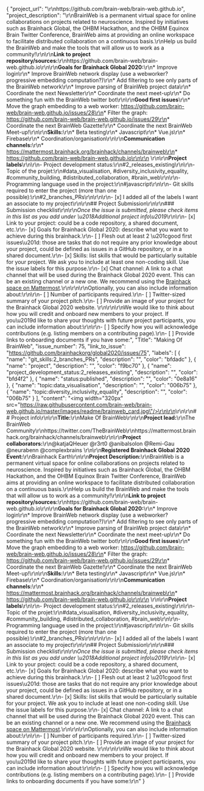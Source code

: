 {
  "project_url": "\r\nhttps://github.com/brain-web/brain-web.github.io",
  "project_description": "\r\nBrainWeb is a permanent virtual space for online collaborations on projects related to neuroscience. Inspired by initiatives such as Brainhack Global, the OHBM Hackathon, and the OHBM Equinox Brain Twitter Conference, BrainWeb aims at providing an online workspace to facilitate distributed collaboration on a continuous basis.\r\nHelp us build the BrainWeb and make the tools that will allow us to work as a community!\r\n\r\n**Link to project repository/sources:**\r\nhttps://github.com/brain-web/brain-web.github.io\r\n\r\n**Goals for Brainhack Global 2020:**\r\n* Improve login\r\n* Improve BrainWeb network display (use a webworker? progressive embedding computation?)\r\n* Add filtering to see only parts of the BrainWeb network\r\n* Improve parsing of BrainWeb project data\r\n* Coordinate the next Newsletter\r\n* Coordinate the next meet-up\r\n* Do something fun with the BrainWeb twitter bot\r\n\r\n**Good first issues**\r\n* Move the graph embedding to a web worker: https://github.com/brain-web/brain-web.github.io/issues/28\r\n* Filter the graph: https://github.com/brain-web/brain-web.github.io/issues/29\r\n* Coordinate the next BrainWeb Gazette!\r\n* Coordinate the next BrainWeb Meet-up!\r\n\r\n**Skills:**\r\n* Beta testing\r\n* Javascript\r\n* Vue.js\r\n* Firebase\r\n* Coordination/organisation\r\n\r\n**Communication channels:**\r\n* https://mattermost.brainhack.org/brainhack/channels/brainweb\r\n* https://github.com/brain-web/brain-web.github.io\r\n\r\n<!-- [ ] Video channel: Please write here the communication channel (Zoom, Jitsi, Twitch, or any other platform) you will be using to work collaboratively however please keep them as commented to avoid any public sharing. Once you set up your project Mattermost communication channel, make sure you write the link of the video channel at the header of the Mattermost channel for your attendees to know --> \r\n\r\n**Project labels**\r\n<!-- Please prepend a hashtag (#) to all of the labels that fit your project, then tick the box below to state you did so (either by adding an 'x' between square brackets or by ticking it after submission). Please make sure that you stick by the labels listed for each topic below, rather than adding any new one, for further actions to work properly on the issue labels.\r\n\r\nE.g. my project is about the modulatory effect of salmon mousse on British supper survival\r\nIn the following list:\r\n```\r\nmeal:\r\nbrunch, supper\r\ntype:\r\nmousse, salmon, squid\r\n```\r\nI'm going to hashtag all of the labels I need my project to be indexed in:\r\n```\r\nmeal:\r\nbrunch, #supper\r\ntype:\r\n#mousse, #salmon, squid\r\n```\r\n\r\nNow the real list (please indicate all of the labels you'd like to add to your project):\r\n- Type of project:\r\ncoding_methods, data_management, documentation, method_development,\r\npipeline_development, tutorial_recording, visualization\r\n-->\r\n- Project development status:\r\n#2_releases_existing\r\n\r\n- Topic of the projet:\r\n#data_visualisation, #diversity_inclusivity_equality, #community_building, #distributed_collaboration, #brain_web\r\n\r\n- Programming language used in the project:\r\n#javascript\r\n\r\n- Git skills required to enter the project (more than one possible):\r\n#2_branches_PRs\r\n\r\n\r\n- [x] I added all of the labels I want an associate to my project\r\n\r\n## Project Submission\r\n\r\n### Submission checklist\r\n\r\n*Once the issue is submitted, please check items in this list as you add under \u2018Additional project info\u2019*\r\n\r\n- [x] Link to your project: could be a code repository, a shared document, etc.\r\n- [x] Goals for Brainhack Global 2020: describe what you want to achieve during this brainhack.\r\n- [ ] Flesh out at least 2 \u201cgood first issues\u201d: those are tasks that do not require any prior knowledge about your project, could be defined as issues in a GitHub repository, or in a shared document.\r\n- [x] Skills: list skills that would be particularly suitable for your project. We ask you to include at least one non-coding skill. Use the issue labels for this purpose.\r\n- [x] Chat channel: A link to a chat channel that will be used during the Brainhack Global 2020 event. This can be an existing channel or a new one. We recommend using the [Brainhack space on Mattermost](https://mattermost.brainhack.org/).\r\n<!-- [ ] Video channel: A link to a video channel that will be used during the Brainhack Global 2020 Brainhack. This can be an existing channel or a new one. For instance a [Jitsi meet room](https://meet.jit.si/). **Please, do not make the video channel public in here**: post a message in your chat channel and pin it so that it remains private, you do not get undesired content, and contributors can still have access to it..-->\r\n\r\nOptionally, you can also include information about:\r\n\r\n- [ ] Number of participants required.\r\n- [ ] Twitter-sized summary of your project pitch.\r\n- [ ] Provide an image of your project for the Brainhack Global 2020 website. \r\n<!-- You can put an image anywhere in this issue and it will be used to build your project page on the website. -->\r\n\r\nWe would like to think about how you will credit and onboard new members to your project. If you\u2019d like to share your thoughts with future project participants, you can include information about:\r\n\r\n- [ ] Specify how you will acknowledge contributions (e.g. listing members on a contributing page).\r\n- [ ] Provide links to onboarding documents if you have some:",
  "Title": "Making Of BrainWeb",
  "issue_number": 75,
  "link_to_issue": "https://github.com/brainhackorg/global2020/issues/75",
  "labels": [
    {
      "name": "git_skills:2_branches_PRs",
      "description": "",
      "color": "bfdadc"
    },
    {
      "name": "project",
      "description": "",
      "color": "f9bc70"
    },
    {
      "name": "project_development_status:2_releases_existing",
      "description": "",
      "color": "bfd4f2"
    },
    {
      "name": "status:published",
      "description": "",
      "color": "0e8a16"
    },
    {
      "name": "topic:data_visualisation",
      "description": "",
      "color": "006b75"
    },
    {
      "name": "topic:diversity_inclusivity_equality",
      "description": "",
      "color": "006b75"
    }
  ],
  "content": "<img width=\"320px\" src=\"https://raw.githubusercontent.com/brain-web/brain-web.github.io/master/images/readme/brainweb_card.jpg\"/>\r\n\r\n<!-- Guidelines\r\n\r\nWe are very excited to meet you at Brainhack Global 2020 \ud83c\udf89. To submit a project, you need to be an attendee to one of the Brainhack Global 2020 events listed on the [Brainhack Global 2020 webpage](https://brainhack.org/global2020/events/). Please, register for the event that is most suitable to your location, time zone, interest, and/or project prior to submitting one. Thank you!\r\n\r\nWe have prepared a checklist to help with your project submission. Here is how to proceed:\r\n\r\nBefore filling in any part please check items in the checklist below as you go through them.\r\nOnce you are done (at least all 'required' items must be provided), please delete the \"Guidelines\" section, submit your issue and add a comment saying 'Hi @Brainhack-Global/project-monitors: my project is ready!'\r\nThank you!\r\n\r\nAfter the issue is submitted, we will assign a 'project monitor' from the event location that you are registered with to review your submission. Once the submission is approved by the 'project monitor', they will add the label 'Project is ready' and it will appear on [Brainhack Global 2020 Projects](https://brainhack.org/global2020/projects) page with a separate project dedicated webpage. \r\n\r\nNote that you can always update your issue which will also change your page on the website accordingly.\r\n\r\nIf at any time you need help from us or anything is unclear, please add a comment and ping your project monitor. Our team is here to help! -->\r\n\r\n## Project info\r\n\r\n**Title:**\r\nMake Of BrainWeb\r\n\r\n**Project lead:**\r\nThe BrainWeb Community\r\nhttps://twitter.com/TheBrainWeb\r\nhttps://mattermost.brainhack.org/brainhack/channels/brainweb\r\n\r\n**Project collaborators:**\r\n@katjaQHeuer @r3rt0 @anibalsolon @Remi-Gau @neurabenn @complexbrains \r\n\r\n**Registered Brainhack Global 2020 Event:**\r\nBrainhack Earth\r\n\r\n**Project Description:**\r\nBrainWeb is a permanent virtual space for online collaborations on projects related to neuroscience. Inspired by initiatives such as Brainhack Global, the OHBM Hackathon, and the OHBM Equinox Brain Twitter Conference, BrainWeb aims at providing an online workspace to facilitate distributed collaboration on a continuous basis.\r\nHelp us build the BrainWeb and make the tools that will allow us to work as a community!\r\n\r\n**Link to project repository/sources:**\r\nhttps://github.com/brain-web/brain-web.github.io\r\n\r\n**Goals for Brainhack Global 2020:**\r\n* Improve login\r\n* Improve BrainWeb network display (use a webworker? progressive embedding computation?)\r\n* Add filtering to see only parts of the BrainWeb network\r\n* Improve parsing of BrainWeb project data\r\n* Coordinate the next Newsletter\r\n* Coordinate the next meet-up\r\n* Do something fun with the BrainWeb twitter bot\r\n\r\n**Good first issues**\r\n* Move the graph embedding to a web worker: https://github.com/brain-web/brain-web.github.io/issues/28\r\n* Filter the graph: https://github.com/brain-web/brain-web.github.io/issues/29\r\n* Coordinate the next BrainWeb Gazette!\r\n* Coordinate the next BrainWeb Meet-up!\r\n\r\n**Skills:**\r\n* Beta testing\r\n* Javascript\r\n* Vue.js\r\n* Firebase\r\n* Coordination/organisation\r\n\r\n**Communication channels:**\r\n* https://mattermost.brainhack.org/brainhack/channels/brainweb\r\n* https://github.com/brain-web/brain-web.github.io\r\n\r\n<!-- [ ] Video channel: Please write here the communication channel (Zoom, Jitsi, Twitch, or any other platform) you will be using to work collaboratively however please keep them as commented to avoid any public sharing. Once you set up your project Mattermost communication channel, make sure you write the link of the video channel at the header of the Mattermost channel for your attendees to know --> \r\n\r\n**Project labels**\r\n<!-- Please prepend a hashtag (#) to all of the labels that fit your project, then tick the box below to state you did so (either by adding an 'x' between square brackets or by ticking it after submission). Please make sure that you stick by the labels listed for each topic below, rather than adding any new one, for further actions to work properly on the issue labels.\r\n\r\nE.g. my project is about the modulatory effect of salmon mousse on British supper survival\r\nIn the following list:\r\n```\r\nmeal:\r\nbrunch, supper\r\ntype:\r\nmousse, salmon, squid\r\n```\r\nI'm going to hashtag all of the labels I need my project to be indexed in:\r\n```\r\nmeal:\r\nbrunch, #supper\r\ntype:\r\n#mousse, #salmon, squid\r\n```\r\n\r\nNow the real list (please indicate all of the labels you'd like to add to your project):\r\n- Type of project:\r\ncoding_methods, data_management, documentation, method_development,\r\npipeline_development, tutorial_recording, visualization\r\n-->\r\n- Project development status:\r\n#2_releases_existing\r\n\r\n- Topic of the projet:\r\n#data_visualisation, #diversity_inclusivity_equality, #community_building, #distributed_collaboration, #brain_web\r\n\r\n- Programming language used in the project:\r\n#javascript\r\n\r\n- Git skills required to enter the project (more than one possible):\r\n#2_branches_PRs\r\n\r\n\r\n- [x] I added all of the labels I want an associate to my project\r\n\r\n## Project Submission\r\n\r\n### Submission checklist\r\n\r\n*Once the issue is submitted, please check items in this list as you add under \u2018Additional project info\u2019*\r\n\r\n- [x] Link to your project: could be a code repository, a shared document, etc.\r\n- [x] Goals for Brainhack Global 2020: describe what you want to achieve during this brainhack.\r\n- [ ] Flesh out at least 2 \u201cgood first issues\u201d: those are tasks that do not require any prior knowledge about your project, could be defined as issues in a GitHub repository, or in a shared document.\r\n- [x] Skills: list skills that would be particularly suitable for your project. We ask you to include at least one non-coding skill. Use the issue labels for this purpose.\r\n- [x] Chat channel: A link to a chat channel that will be used during the Brainhack Global 2020 event. This can be an existing channel or a new one. We recommend using the [Brainhack space on Mattermost](https://mattermost.brainhack.org/).\r\n<!-- [ ] Video channel: A link to a video channel that will be used during the Brainhack Global 2020 Brainhack. This can be an existing channel or a new one. For instance a [Jitsi meet room](https://meet.jit.si/). **Please, do not make the video channel public in here**: post a message in your chat channel and pin it so that it remains private, you do not get undesired content, and contributors can still have access to it..-->\r\n\r\nOptionally, you can also include information about:\r\n\r\n- [ ] Number of participants required.\r\n- [ ] Twitter-sized summary of your project pitch.\r\n- [ ] Provide an image of your project for the Brainhack Global 2020 website. \r\n<!-- You can put an image anywhere in this issue and it will be used to build your project page on the website. -->\r\n\r\nWe would like to think about how you will credit and onboard new members to your project. If you\u2019d like to share your thoughts with future project participants, you can include information about:\r\n\r\n- [ ] Specify how you will acknowledge contributions (e.g. listing members on a contributing page).\r\n- [ ] Provide links to onboarding documents if you have some:\r\n"
}